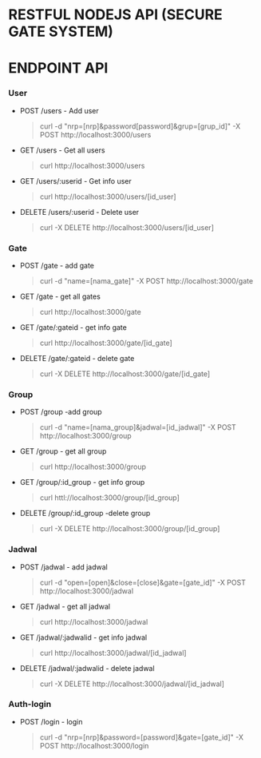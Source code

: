 # RESTFUL NODEJS API (SECURE GATE SYSTEM)

# ENDPOINT API

### User
- POST /users  - Add user
    > curl -d "nrp=[nrp]&password[password]&grup=[grup_id]"  -X POST http://localhost:3000/users
- GET /users  - Get all users
    > curl http://localhost:3000/users
- GET /users/:userid - Get info user
    > curl http://localhost:3000/users/[id_user]
- DELETE /users/:userid - Delete user
    > curl -X DELETE http://localhost:3000/users/[id_user]

### Gate
- POST /gate  - add gate
    > curl -d "name=[nama_gate]" -X POST http://localhost:3000/gate
- GET /gate  - get all gates
    > curl http://localhost:3000/gate
- GET /gate/:gateid - get info gate
    > curl http://localhost:3000/gate/[id_gate]
- DELETE /gate/:gateid - delete gate
    > curl -X DELETE http://localhost:3000/gate/[id_gate]

### Group
- POST /group -add group
    > curl -d "name=[nama_group]&jadwal=[id_jadwal]" -X POST http://localhost:3000/group
- GET /group - get all group
    > curl http://localhost:3000/group
- GET /group/:id_group - get info group
    > curl httl://localhost:3000/group/[id_group]
- DELETE /group/:id_group -delete group
    > curl -X DELETE http://localhost:3000/group/[id_group]
    
### Jadwal

- POST /jadwal  - add jadwal
    > curl -d "open=[open]&close=[close]&gate=[gate_id]" -X POST http://localhost:3000/jadwal
- GET /jadwal  - get all jadwal
    > curl http://localhost:3000/jadwal
- GET /jadwal/:jadwalid - get info jadwal
    > curl http://localhost:3000/jadwal/[id_jadwal]
- DELETE /jadwal/:jadwalid - delete jadwal
    > curl -X DELETE http://localhost:3000/jadwal/[id_jadwal]

### Auth-login
- POST /login  - login
    > curl -d "nrp=[nrp]&password=[password]&gate=[gate_id]" -X POST http://localhost:3000/login

